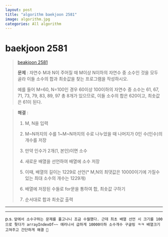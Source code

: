 ```yaml
---  
layout: post  
title: "algorithm baekjoon 2581"  
image: algorithm.jpg  
categories: All algorithm  
---  
```


# baekjoon 2581  

> [beakjoon 2581](https://www.acmicpc.net/problem/2581)  
>   
> **문제** : 자연수 M과 N이 주어질 때 M이상 N이하의 자연수 중 소수인 것을 모두 골라 이들 소수의 합과 최솟값을 찾는 프로그램을 작성하시오.  
> 
> 예를 들어 M=60, N=100인 경우 60이상 100이하의 자연수 중 소수는 61, 67, 71, 73, 79, 83, 89, 97 총 8개가 있으므로, 이들 소수의 합은 620이고, 최솟값은 61이 된다.  

> **해결** :  
> 1. M, N을 입력  
> 
> 2. M~N까지의 수를  1~M~N까지의 수로 나누었을 때 나머지가 0인 수(인수)의 개수를 저장  
> 
> 3. 만약 인수가 2개(1, 본인)이면 소수  
> 
> 4. 새로운 배열을 선언하여 배열에 소수 저장  
> 
> 5. 이때, 배열의 길이는 1229로 선언(* M,N의 최댓값은 10000이기에 가질수 있는 최대 소수의 개수는 1229개)  
> 
> 6. 배열에 저장된 수들로 for문을 통하여 합, 최솟값 구하기  
> 
> 7. 순서대로 합과 최솟값 출력  

---  

<script src="https://gist.github.com/nnlog/f7cce2c884ba460c1b6a6a6fbc92dd34.js"></script>  

---   

p.s. `앞에서 소수구하는 문제를 풀고나니 조금 수월했다. 근데 최초 배열 선언 시 크기를 100으로 줫다가 arrayIndexOf~~ 에러나서 급하게 10000이하 소수개수 구글링 ㅋㅋ 배열크기 고쳐주고 간단하게 해결 🤠`